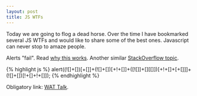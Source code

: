 ```yaml
---
layout: post
title: JS WTFs
---
```

Today we are going to flog a dead horse. Over the time I have bookmarked several JS WTFs and would like to share some of the best ones. Javascript can never stop to amaze people. 

Alerts "fail". Read [why this works](http://stackoverflow.com/questions/4170978/explain-why-this-works?lq=1). Another similar [StackOverflow topic](http://stackoverflow.com/questions/7202157/can-you-explain-why-10).

{% highlight js %}
alert((![]+[])[+[]]+(![]+[])[+!+[]]+([![]]+[][[]])[+!+[]+[+[]]]+(![]+[])[!+[]+!+[]]);
{% endhighlight %}

Obligatory link: [WAT Talk](https://www.destroyallsoftware.com/talks/wat).
